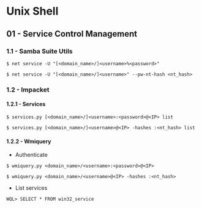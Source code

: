 # Unix Shell

## 01 - Service Control Management

### 1.1 - Samba Suite Utils

```
$ net service -U "[<domain_name>/]<username>%<password>"

$ net service -U "[<domain_name>/]<username>" --pw-nt-hash <nt_hash>
```

### 1.2 - Impacket

#### 1.2.1 - Services

```
$ services.py [<domain_name>/]<username>:<password>@<IP> list

$ services.py [<domain_name>/]<username>@<IP> -hashes :<nt_hash> list
```

#### 1.2.2 - Wmiquery

- Authenticate

```
$ wmiquery.py <domain_name>/<username>:<password>@<IP>

$ wmiquery.py <domain_name>/<username>@<IP> -hashes :<nt_hash>
```

- List services

`WQL> SELECT * FROM win32_service`